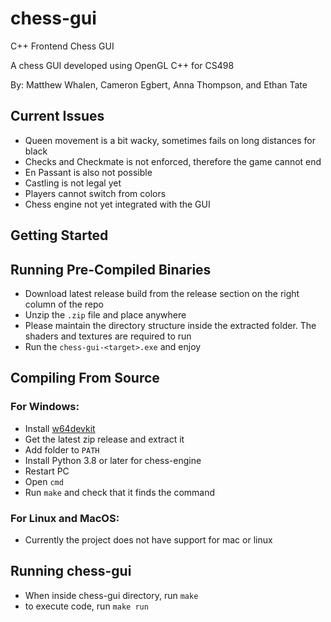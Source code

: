 # chess-gui
C++ Frontend Chess GUI

A chess GUI developed using OpenGL C++ for CS498

By: Matthew Whalen, Cameron Egbert, Anna Thompson, and Ethan Tate

## Current Issues
- Queen movement is a bit wacky, sometimes fails on long distances for black
- Checks and Checkmate is not enforced, therefore the game cannot end
- En Passant is also not possible
- Castling is not legal yet
- Players cannot switch from colors
- Chess engine not yet integrated with the GUI

## Getting Started

## Running Pre-Compiled Binaries
 - Download latest release build from the release section on the right column of the repo
 - Unzip the `.zip` file and place anywhere
 - Please maintain the directory structure inside the extracted folder. The shaders and textures are required to run
 - Run the `chess-gui-<target>.exe` and enjoy

## Compiling From Source

### For Windows:
- Install [w64devkit](https://github.com/skeeto/w64devkit)
- Get the latest zip release and extract it
- Add folder to `PATH`
- Install Python 3.8 or later for chess-engine
- Restart PC
- Open `cmd`
- Run `make` and check that it finds the command

### For Linux and MacOS:
- Currently the project does not have support for mac or linux

## Running chess-gui
- When inside chess-gui directory, run `make`
- to execute code, run `make run`
